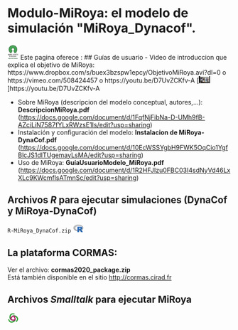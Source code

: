 # Modulo-MiRoya: el modelo de simulación "MiRoya_Dynacof".

<img alt="openSource" src="openSource.png" style="width: 5%; height: 5%">
Este pagina oferece :
## Guías de usuario
  - Video de introduccion que explica el objetivo de MiRoya: 
      https://www.dropbox.com/s/buex3bzspw1epcy/ObjetivoMiRoya.avi?dl=0           o  
      https://vimeo.com/508424457                                                 o  
      https://youtu.be/D7UvZCKfv-A [<img alt="video" src="videoObjetivoMiRoya.png" style="width: 5%; height: 5%">]https://youtu.be/D7UvZCKfv-A
      
  - Sobre MiRoya (descripcion del modelo conceptual, autores,...): 
      **DescripcionMiRoya.pdf**
      (https://docs.google.com/document/d/1FqfNjFibNa-D-UMh9fB-AZciLiN7587fYLxRWzsE1Is/edit?usp=sharing) 
    <br>
  - Instalación y configuración del modelo: 
      **Instalacion de MiRoya-DynaCof.pdf**
      (https://docs.google.com/document/d/10EcWSSYgbH9FWK5OqCio1YgfBlcJS1dITUgemayLsMA/edit?usp=sharing) 
    <br>
  - Uso de MiRoya: 
    **GuíaUsuarioModelo_MiRoya.pdf**
      (https://docs.google.com/document/d/1R2HFJIzu0FBC03I4sdNyVd46LxXLc9KWcmflsATmnSc/edit?usp=sharing)
      
## Archivos *R* para ejecutar simulaciones (DynaCof y MiRoya-DynaCof)

`R-MiRoya_DynaCof.zip`  <img alt="R" src="R.png" style="width: 5%; height: 5%">


## La plataforma CORMAS: 

  Ver el archivo: **cormas2020_package.zip** 
    <br>
  Está también disponible en el sitio http://cormas.cirad.fr 
    <br>
## Archivos *Smalltalk* para ejecutar MiRoya
<img alt="Smalltalk" src="cormas.png" style="width: 5%; height: 5%">
